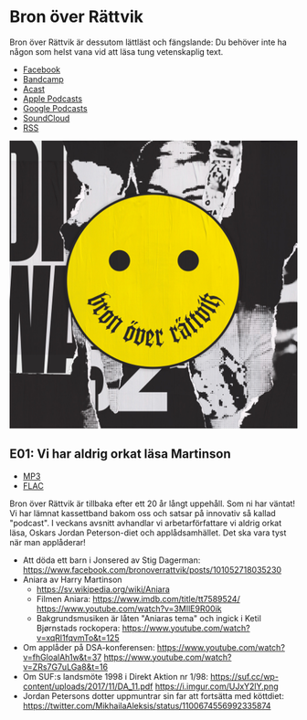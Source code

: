 # Bron över Rättvik

Bron över Rättvik är dessutom lättläst och fängslande: Du behöver inte ha någon som helst vana vid att läsa tung vetenskaplig text.

* [Facebook](https://www.facebook.com/bronoverrattvik/)
* [Bandcamp](https://bronoverrattvik.bandcamp.com/)
* [Acast](https://play.acast.com/s/bron-over-rattvik)
* [Apple Podcasts](https://podcasts.apple.com/se/podcast/bron-%C3%B6ver-r%C3%A4ttvik/id1488297328)
* [Google Podcasts](https://playmusic.app.goo.gl/?ibi=com.google.PlayMusic&isi=691797987&ius=googleplaymusic&apn=com.google.android.music&link=https://play.google.com/music/m/Iuhv2nch4ddquvuwqdslytaunvm?t%3DBron_%25C3%25B6ver_R%25C3%25A4ttvik%26pcampaignid%3DMKT-na-all-co-pr-mu-pod-16)
* [SoundCloud](https://soundcloud.com/bronoverrattvik)
* [RSS](bronoverrattvik.xml)

<img src="b/image.jpg" />

## E01: Vi har aldrig orkat läsa Martinson
* [MP3](b/01%20-%20Bron%20%C3%B6ver%20R%C3%A4ttvik%20-%20Vi%20har%20aldrig%20orkat%20l%C3%A4sa%20Martinson.mp3)
* [FLAC](https://github.com/bronoverrattvik/bronoverrattvik.github.io/raw/master/b/01%20-%20Bron%20%C3%B6ver%20R%C3%A4ttvik%20-%20Vi%20har%20aldrig%20orkat%20l%C3%A4sa%20Martinson.flac)

Bron över Rättvik är tillbaka efter ett 20 år långt uppehåll. Som ni har väntat! Vi har lämnat kassettband bakom oss och satsar på innovativ så kallad "podcast". I veckans avsnitt avhandlar vi arbetarförfattare vi aldrig orkat läsa, Oskars Jordan Peterson-diet och applådsamhället. Det ska vara tyst när man applåderar!

* Att döda ett barn i Jonsered av Stig Dagerman: https://www.facebook.com/bronoverrattvik/posts/101052718035230
* Aniara av Harry Martinson
  * https://sv.wikipedia.org/wiki/Aniara
  * Filmen Aniara: https://www.imdb.com/title/tt7589524/ https://www.youtube.com/watch?v=3MIlE9R00ik
  * Bakgrundsmusiken är låten "Aniaras tema" och ingick i Ketil Bjørnstads rockopera: https://www.youtube.com/watch?v=xqRl1fqvmTo&t=125
* Om applåder på DSA-konferensen: https://www.youtube.com/watch?v=fhGloalAh1w&t=37 https://www.youtube.com/watch?v=ZRs7G7uLGa8&t=16
* Om SUF:s landsmöte 1998 i Direkt Aktion nr 1/98: https://suf.cc/wp-content/uploads/2017/11/DA_11.pdf https://i.imgur.com/UJxY2lY.png
* Jordan Petersons dotter uppmuntrar sin far att fortsätta med köttdiet: https://twitter.com/MikhailaAleksis/status/1100674556992335874
